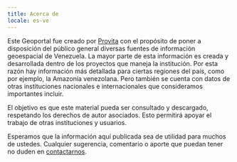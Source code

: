 ```yaml
---
title: Acerca de
locale: es-ve
---
```

Este Geoportal fue creado por [Provita](https://www.provita.org.ve/) con el propósito de poner a disposición del público general diversas fuentes de información geoespacial de Venezuela. La mayor parte de esta información es creada y desarrollada dentro de los proyectos que maneja la institución. Por esta razón hay información más detallada para ciertas regiones del país, como por ejemplo, la Amazonía venezolana. Pero también se cuenta con datos de otras instituciones nacionales e internacionales que consideramos importantes incluir.

El objetivo es que este material pueda ser consultado y descargado, respetando los derechos de autor asociados. Esto permitirá apoyar el trabajo de otras instituciones y usuarios.

Esperamos que la información aquí publicada sea de utilidad para muchos de ustedes. Cualquier sugerencia, comentario o aporte que puedan tener no duden en [contactarnos](/contact).




